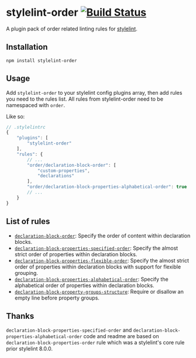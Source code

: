 # stylelint-order [![Build Status][ci-img]][ci]

A plugin pack of order related linting rules for [stylelint].

## Installation

```
npm install stylelint-order
```

## Usage

Add `stylelint-order` to your stylelint config plugins array, then add rules you need to the rules list. All rules from stylelint-order need to be namespaced with `order`.

Like so:

```js
// .stylelintrc
{
	"plugins": [
		"stylelint-order"
	],
	"rules": {
		// ...
		"order/declaration-block-order": [
			"custom-properties",
			"declarations"
		],
		"order/declaration-block-properties-alphabetical-order": true
		// ...
	}
}
```

## List of rules

* [`declaration-block-order`](./rules/declaration-block-order/README.md): Specify the order of content within declaration blocks.
* [`declaration-block-properties-specified-order`](./rules/declaration-block-properties-specified-order/README.md): Specify the almost strict order of properties within declaration blocks.
* [`declaration-block-properties-flexible-order`](./rules/declaration-block-properties-flexible-order/README.md): Specify the almost strict order of properties within declaration blocks with support for flexible grouping.
* [`declaration-block-properties-alphabetical-order`](./rules/declaration-block-properties-alphabetical-order/README.md): Specify the alphabetical order of properties within declaration blocks.
* [`declaration-block-property-groups-structure`](./rules/declaration-block-property-groups-structure/README.md): Require or disallow an empty line before property groups.

## Thanks

`declaration-block-properties-specified-order` and `declaration-block-properties-alphabetical-order` code and readme are based on `declaration-block-properties-order` rule which was a stylelint's core rule prior stylelint 8.0.0.

[ci-img]: https://travis-ci.org/hudochenkov/stylelint-order.svg
[ci]: https://travis-ci.org/hudochenkov/stylelint-order

[stylelint]: https://stylelint.io/
